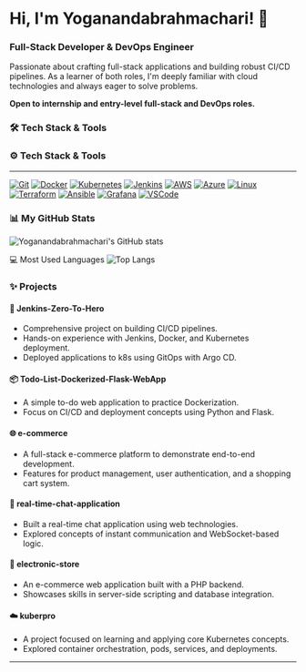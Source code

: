 # Hi, I'm Yoganandabrahmachari! 👋

### Full-Stack Developer & DevOps Engineer

Passionate about crafting full-stack applications and building robust CI/CD pipelines. As a learner of both roles, I'm deeply familiar with cloud technologies and always eager to solve problems.

**Open to internship and entry-level full-stack and DevOps roles.**

### 🛠 Tech Stack & Tools

### ⚙️ Tech Stack & Tools

---

[![Git](https://img.shields.io/badge/git-F05032?style=for-the-badge&logo=git&logoColor=white)](https://git-scm.com/)
[![Docker](https://img.shields.io/badge/docker-2496ED?style=for-the-badge&logo=docker&logoColor=white)](https://www.docker.com/)
[![Kubernetes](https://img.shields.io/badge/kubernetes-326CE5?style=for-the-badge&logo=kubernetes&logoColor=white)](https://kubernetes.io/)
[![Jenkins](https://img.shields.io/badge/jenkins-D24939?style=for-the-badge&logo=jenkins&logoColor=white)](https://www.jenkins.io/)
[![AWS](https://img.shields.io/badge/aws-232F3E?style=for-the-badge&logo=amazon-aws&logoColor=white)](https://aws.amazon.com/)
[![Azure](https://img.shields.io/badge/azure-0078D4?style=for-the-badge&logo=microsoft-azure&logoColor=white)](https://azure.microsoft.com/)
[![Linux](https://img.shields.io/badge/linux-FCC624?style=for-the-badge&logo=linux&logoColor=black)](https://www.linux.org/)
[![Terraform](https://img.shields.io/badge/terraform-7B42BC?style=for-the-badge&logo=terraform&logoColor=white)](https://www.terraform.io/)
[![Ansible](https://img.shields.io/badge/ansible-EE0000?style=for-the-badge&logo=ansible&logoColor=white)](https://www.ansible.com/)
[![Grafana](https://img.shields.io/badge/grafana-F46800?style=for-the-badge&logo=grafana&logoColor=white)](https://grafana.com/)
[![VSCode](https://img.shields.io/badge/vscode-007ACC?style=for-the-badge&logo=visual-studio-code&logoColor=white)](https://code.visualstudio.com/)

### 📊 My GitHub Stats

![Yoganandabrahmachari's GitHub stats](https://github-readme-stats.vercel.app/api?username=yoganandabrahmachari&show_icons=true&theme=dark)

💻 Most Used Languages
![Top Langs](https://github-readme-stats.vercel.app/api/top-langs/?username=yoganandabrahmachari&theme=dark)

### ✨ Projects

#### 🚀 **Jenkins-Zero-To-Hero**
* Comprehensive project on building CI/CD pipelines.
* Hands-on experience with Jenkins, Docker, and Kubernetes deployment.
* Deployed applications to k8s using GitOps with Argo CD.

#### 📦 **Todo-List-Dockerized-Flask-WebApp**
* A simple to-do web application to practice Dockerization.
* Focus on CI/CD and deployment concepts using Python and Flask.

#### 🌐 **e-commerce**
* A full-stack e-commerce platform to demonstrate end-to-end development.
* Features for product management, user authentication, and a shopping cart system.

#### 💬 **real-time-chat-application**
* Built a real-time chat application using web technologies.
* Explored concepts of instant communication and WebSocket-based logic.

#### 🛒 **electronic-store**
* An e-commerce web application built with a PHP backend.
* Showcases skills in server-side scripting and database integration.

#### ☁️ **kuberpro**
* A project focused on learning and applying core Kubernetes concepts.
* Explored container orchestration, pods, services, and deployments.

---
